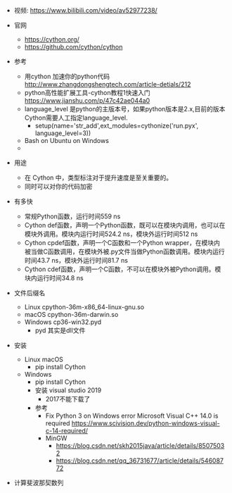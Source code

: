 - 视频: https://www.bilibili.com/video/av52977238/

- 官网
    - https://cython.org/
    - https://github.com/cython/cython
- 参考
    - 用cython 加速你的python代码 http://www.zhangdongshengtech.com/article-detials/212
    - python高性能扩展工具-cython教程1快速入门 https://www.jianshu.com/p/47c42ae044a0
    - language_level  是python的主版本号，如果python版本是2.x,目前的版本Cython需要人工指定language_level.
        - setup(name='str_add',ext_modules=cythonize('run.pyx', language_level=3))
    - Bash on Ubuntu on Windows
    -
- 用途
    - 在 Cython 中，类型标注对于提升速度是至关重要的。
    - 同时可以对你的代码加密

- 有多快
    - 常规Python函数，运行时间559 ns
    - Cython def函数，声明一个Python函数，既可以在模块内调用，也可以在模块外调用。模块内运行时间524.2 ns，模块外运行时间512 ns
    - Cython cpdef函数，声明一个C函数和一个Python wrapper，在模块内被当做C函数调用，在模块外被.py文件当做Python函数调用。模块内运行时间43.7 ns，模块外运行时间81.7 ns
    - Cython cdef函数，声明一个C函数，不可以在模块外被Python调用。模块内运行时间34.8 ns


- 文件后缀名
    - Linux cpython-36m-x86_64-linux-gnu.so
    - macOS cpython-36m-darwin.so
    - Windows cp36-win32.pyd
        - pyd 其实是dll文件

- 安装
    - Linux macOS
        - pip install Cython
    - Windows
        - pip install Cython
        - 安装 visual studio 2019
            - 2017不能下载了
        - 参考
            - Fix Python 3 on Windows error Microsoft Visual C++ 14.0 is required https://www.scivision.dev/python-windows-visual-c-14-required/
            - MinGW
                - https://blog.csdn.net/skh2015java/article/details/85075032
                - https://blog.csdn.net/qq_36731677/article/details/54608772


- 计算斐波那契数列